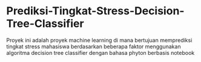 # Prediksi-Tingkat-Stress-Decision-Tree-Classifier

Proyek ini adalah proyek machine learning di mana bertujuan memprediksi tingkat stress mahasiswa berdasarkan beberapa faktor menggunakan algoritma decision tree classifier dengan bahasa phyton berbasis notebook
